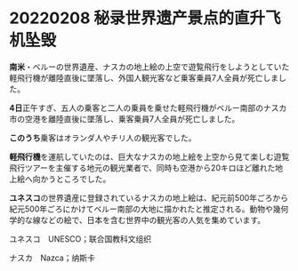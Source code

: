 # 20220208 秘录世界遗产景点的直升飞机坠毁

  **南米**・ベルーの世界遺産、ナスカの地上絵の上空で遊覧飛行をしようとしていた軽飛行機が離陸直後に墜落し、外国人観光客など乗客乗員7人全員が死亡しました。

  **4日**正午すぎ、五人の乗客と二人の乗員を乗せた軽飛行機がベルー南部のナスカ市の空港を離陸直後に墜落し、乗客乗員7人全員が死亡しました。

  **このうち**乗客はオランダ人やチリ人の観光客でした。

**軽飛行機**を運航していたのは、巨大なナスカの地上絵を上空から見て楽しむ遊覧飛行ツアーを主催する地元の観光業者で、同時も空港から20キロほど離れた地上絵へ向かうところでした。

**ユネスコ**の世界遺産に登録されているナスカの地上絵は、紀元前500年ごろから紀元500年ごろにかけてベルー南部の大地に描かれたと推定される。動物や幾何学的な線などの絵で、日本を含む世界中の観光客の人気を集めています。



ユネスコ　UNESCO；联合国教科文组织

ナスカ　Nazca；纳斯卡